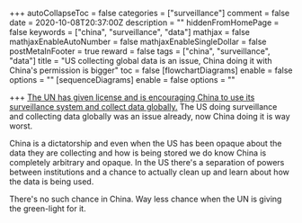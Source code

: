 +++
autoCollapseToc = false
categories = ["surveillance"]
comment = false
date = 2020-10-08T20:37:00Z
description = ""
hiddenFromHomePage = false
keywords = ["china", "surveillance", "data"]
mathjax = false
mathjaxEnableAutoNumber = false
mathjaxEnableSingleDollar = false
postMetaInFooter = true
reward = false
tags = ["china", "surveillance", "data"]
title = "US collecting global data is an issue, China doing it with China's permission is bigger"
toc = false
[flowchartDiagrams]
enable = false
options = ""
[sequenceDiagrams]
enable = false
options = ""

+++
[The UN has given license and is encouraging China to use its surveillance system and collect data globally.](https://www.wsj.com/articles/china-uses-the-u-n-to-expand-its-surveillance-reach-11602111456) The US doing surveillance and collecting data globally was an issue already, now China doing it is way worst.

China is a dictatorship and even when the US has been opaque about the data they are collecting and how is being stored we do know China is completely arbitrary and opaque. In the US there's a separation of powers between institutions and a chance to actually clean up and learn about how the data is being used.

There's no such chance in China. Way less chance when the UN is giving the green-light for it.